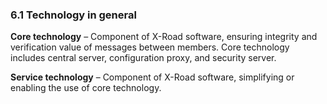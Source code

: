 ### 6.1 Technology in general

**Core technology** – Component of X-Road software, ensuring integrity and verification value of messages between members. Core technology includes central server, configuration proxy, and security server.

**Service technology** – Component of X-Road software, simplifying or enabling the use of core technology.